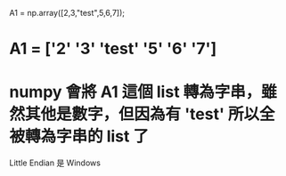 A1 = np.array([2,3,"test",5,6,7]);
# A1 = ['2' '3' 'test' '5' '6' '7']
# numpy 會將 A1 這個 list 轉為字串，雖然其他是數字，但因為有 'test' 所以全被轉為字串的 list 了

Little Endian 是 Windows 
